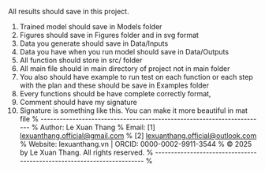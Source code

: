 All results should save in this project.
1. Trained model should save in Models folder
2. Figures should save in Figures folder and in svg format
3. Data you generate should save in Data/Inputs
4. Data you have when you run model should save in Data/Outputs
5. All function should store in src/ folder
6. All main file should in main directory of project not in main folder
7. You also should have example to run test on each function or each step with the plan and these should be save in Examples folder
8. Every functions should be have complete correctly format, 
9. Comment should have my signature
10. Signature is something like this. You can make it more beautiful in mat file
% ----------------------------------------------------------------------- 
% Author: Le Xuan Thang 
% Email: [1] lexuanthang.official@gmail.com 
%       [2] lexuanthang.official@outlook.com 
% Website: lexuanthang.vn | ORCID: 0000-0002-9911-3544 
% © 2025 by Le Xuan Thang. All rights reserved. 
% ----------------------------------------------------------------------- %

